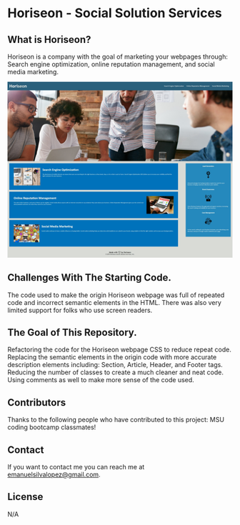 # Horiseon - Social Solution Services

## What is Horiseon?
Horiseon is a company with the goal of marketing your webpages through: Search engine optimization, online reputation management, and social media marketing.

![image of Horiseon Webpage](assets/images/Horiseon-webpage-image.jpeg)

## Challenges With The Starting Code.
The code used to make the origin Horiseon webpage was full of repeated code and incorrect semantic elements in the HTML. There was also very limited support for folks who use screen readers.

## The Goal of This Repository.
Refactoring the code for the Horiseon webpage CSS to reduce repeat code. Replacing the semantic elements in the origin code with more accurate description elements including: Section, Article, Header, and Footer tags. Reducing the number of classes to create a much cleaner and neat code. Using comments as well to make more sense of the code used.

## Contributors
Thanks to the following people who have contributed to this project:
MSU coding bootcamp classmates!

## Contact
If you want to contact me you can reach me at <emanuelsilvalopez@gmail.com>.

## License
N/A

